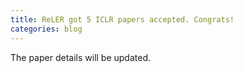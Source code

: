 ```yaml
---
title: ReLER got 5 ICLR papers accepted. Congrats!
categories: blog
---
```

The paper details will be updated.
